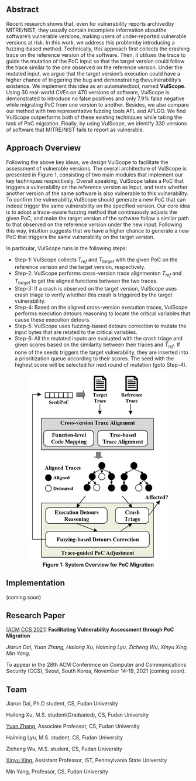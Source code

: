 ## Abstract

Recent research shows that, even for vulnerability reports archivedby MITRE/NIST, they usually contain incomplete information aboutthe software’s vulnerable versions, making users of under-reported vulnerable versions at risk. In this work, we address this problemby introducing a fuzzing-based method. Technically, this approach first collects the crashing trace on the reference version of the software. Then, it utilizes the trace to guide the mutation of the PoC input so that the target version could follow the trace similar to the one observed on the reference version. Under the mutated input, we argue that the target version’s execution could have a higher chance of triggering the bug and demonstrating thevulnerability’s existence. We implement this idea as an automatedtool, named **VulScope**. Using 30 real-world CVEs on 470 versions of software, VulScope is demonstrated to introduce no false positives and only 7.9% false negative while migrating PoC from one version to another. Besides, we also compare our method with two representative fuzzing tools AFL and AFLGO. We find VulScope outperforms both of these existing techniques while taking the task of PoC migration. Finally, by using VulScope, we identify 330 versions of software that MITRE/NIST fails to report as vulnerable.



## Approach Overview

Following the above key ideas, we design VulScope to facilitate the assessment of vulnerable versions. The overall architecture of VulScope is presented in Figure 1, consisting of two main modules that implement our key techniques respectively. Overall speaking, VulScope takes a PoC that triggers a vulnerability on the reference version as input, and tests whether another version of the same software is also vulnerable to this vulnerability. To confirm the vulnerability,VulScope should generate a new PoC that can indeed trigger the same vulnerability on the specified version. Our core idea is to adopt a trace-aware fuzzing method that continuously adjusts the given PoC, and make the target version of the software follow a similar path to that observed on the reference version under the new input. Following this way, intuition suggests that we have a higher chance to generate a new PoC that triggers the same vulnerability on the target version. 

In particular, VulScope runs in the following steps:
- Step-1: VulScope collects *T<sub>ref</sub>*  and *T<sub>target</sub>* with the given PoC on the reference version and the target version, respectively.
- Step-2: VulScope performs cross-version trace alignmenton *T<sub>ref</sub>* and *T<sub>target</sub>* to get the aligned functions between the two traces.
- Step-3: If a crash is observed on the target version, VulScope uses crash triage to verify whether this crash is triggered by the target vulnerability.
- Step-4: Based on the aligned cross-version execution traces, VulScope performs execution detours reasoning to locate the critical variables that cause these execution detours.
- Step-5: VulScope uses fuzzing-based detours correction to mutate the input bytes that are related to the critical variables.
- Step-6: All the mutated inputs are evaluated with the crash triage and given scores based on the similarity between their traces and *T<sub>ref</sub>*. If none of the seeds triggers the target vulnerability, they are inserted into a prioritization queue according to their scores. The seed with the highest score will be selected for next round of mutation (goto Step-4).

<div align=center><img src="Figure-1.jpg" alt="0001" style="zoom:50%;" div align=center/></div>

<center><b>Figure 1: System Overview for PoC Migration</b></center>

## Implementation

(coming soon)



## Research Paper

[<u>ACM CCS 2021</u>] **Facilitating Vulnerability Assessment through PoC Migration**

*Jiarun Dai, Yuan Zhang, Hailong Xu, Haiming Lyu, Zicheng Wu, Xinyu Xing, Min Yang.*

To appear in the 28th ACM Conference on Computer and Communications Security (CCS), Seoul, South Korea, November 14-19, 2021 (coming soon).



## Team

Jiarun Dai, Ph.D student, CS, Fudan University

Hailong Xu, M.S. student(Graduated), CS, Fudan University

[Yuan Zhang](https://yuanxzhang.github.io/), Associate Professor, CS, Fudan University

Haiming Lyu, M.S. student, CS, Fudan University

Zicheng Wu, M.S. student, CS, Fudan University

[Xinyu Xing](http://xinyuxing.org/), Assistant Professor, IST, Pennsylvania State University

Min Yang, Professor, CS, Fudan University

